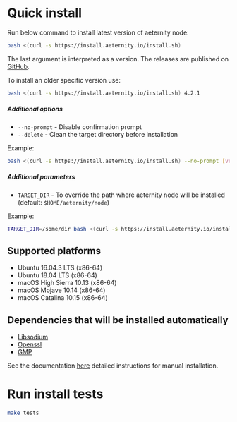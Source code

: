 # Quick install

Run below command to install latest version of aeternity node:
```bash
bash <(curl -s https://install.aeternity.io/install.sh)
```

The last argument is interpreted as a version.
The releases are published on [GitHub][releases].

To install an older specific version use:
```bash
bash <(curl -s https://install.aeternity.io/install.sh) 4.2.1
```

##### Additional options

- `--no-prompt` - Disable confirmation prompt
- `--delete` - Clean the target directory before installation

Example:

```bash
bash <(curl -s https://install.aeternity.io/install.sh) --no-prompt [version]
```

##### Additional parameters

- `TARGET_DIR` - To override the path where aeternity node will be installed (default: `$HOME/aeternity/node`)

Example:

```bash
TARGET_DIR=/some/dir bash <(curl -s https://install.aeternity.io/install.sh)
```

## Supported platforms

* Ubuntu 16.04.3 LTS (x86-64)
* Ubuntu 18.04 LTS (x86-64)
* macOS High Sierra 10.13 (x86-64)
* macOS Mojave 10.14 (x86-64)
* macOS Catalina 10.15 (x86-64)

## Dependencies that will be installed automatically

* [Libsodium](https://download.libsodium.org/doc/)
* [Openssl](https://www.openssl.org)
* [GMP](https://gmplib.org)

See the documentation [here](https://github.com/aeternity/aeternity/blob/master/README.md) detailed instructions for manual installation.

# Run install tests

```bash
make tests
```

[releases]: https://github.com/aeternity/aeternity/releases
